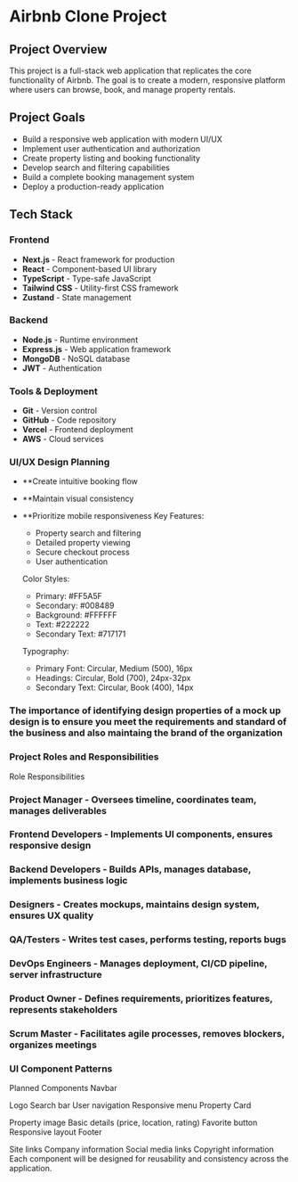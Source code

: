 # Airbnb Clone Project

## Project Overview
This project is a full-stack web application that replicates the core functionality of Airbnb. The goal is to create a modern, responsive platform where users can browse, book, and manage property rentals.

## Project Goals
- Build a responsive web application with modern UI/UX
- Implement user authentication and authorization
- Create property listing and booking functionality
- Develop search and filtering capabilities
- Build a complete booking management system
- Deploy a production-ready application

## Tech Stack

### Frontend
- **Next.js** - React framework for production
- **React** - Component-based UI library
- **TypeScript** - Type-safe JavaScript
- **Tailwind CSS** - Utility-first CSS framework
- **Zustand** - State management

### Backend
- **Node.js** - Runtime environment
- **Express.js** - Web application framework
- **MongoDB** - NoSQL database
- **JWT** - Authentication

### Tools & Deployment
- **Git** - Version control
- **GitHub** - Code repository
- **Vercel** - Frontend deployment
- **AWS** - Cloud services

### UI/UX Design Planning
- **Create intuitive booking flow
- **Maintain visual consistency
- **Prioritize mobile responsiveness
  Key Features:
  - Property search and filtering
  - Detailed property viewing
  - Secure checkout process
  - User authentication

  Color Styles:
  - Primary: #FF5A5F
  - Secondary: #008489
  - Background: #FFFFFF
  - Text: #222222
  - Secondary Text: #717171
  
  Typography:
  - Primary Font: Circular, Medium (500), 16px
  - Headings: Circular, Bold (700), 24px-32px
  - Secondary Text: Circular, Book (400), 14px


### The importance of identifying design properties of a mock up design is to ensure you meet the requirements and standard of the business and also maintaing the brand of the organization

### Project Roles and Responsibilities
Role	Responsibilities
### Project Manager - Oversees timeline, coordinates team, manages deliverables
### Frontend Developers	- Implements UI components, ensures responsive design
### Backend Developers -	Builds APIs, manages database, implements business logic
### Designers -	Creates mockups, maintains design system, ensures UX quality
### QA/Testers -	Writes test cases, performs testing, reports bugs
### DevOps Engineers -	Manages deployment, CI/CD pipeline, server infrastructure
### Product Owner -	Defines requirements, prioritizes features, represents stakeholders
### Scrum Master -	Facilitates agile processes, removes blockers, organizes meetings

### UI Component Patterns
Planned Components
Navbar

Logo
Search bar
User navigation
Responsive menu
Property Card

Property image
Basic details (price, location, rating)
Favorite button
Responsive layout
Footer

Site links
Company information
Social media links
Copyright information
Each component will be designed for reusability and consistency across the application.






